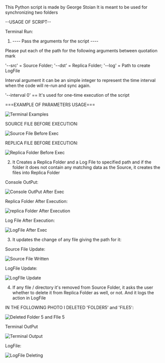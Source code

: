 This Python script is made by George Stoian
It is meant to be used for synchronizing two folders 

--USAGE OF SCRIPT--

Terminal Run:

1. ---- Pass the arguments for the script ----

Please put each of the path for the following arguments between quotation mark

   '--src' = Source Folder; 
   '--dst' = Replica Folder; 
   '--log' = Path to create LogFile

Interval argument it can be an simple integer to represent the time interval when the code will re-run and sync again.

'--interval 0' == It's used for one-time execution of the script

===EXAMPLE OF PARAMETERS USAGE===


![Terminal Examples](https://github.com/sto-yan06/Python-Synchronize-Source---Replica/assets/116439554/532ad77b-e2c2-4bc2-bdba-f1976506b230)


SOURCE FILE BEFORE EXECUTION:


![Source File Before Exec](https://github.com/sto-yan06/Python-Synchronize-Source---Replica/assets/116439554/f56484d9-05af-405f-a509-6bb24b5ffb71)


REPLICA FILE BEFORE EXECUTION:


![Replica Folder Before Exec](https://github.com/sto-yan06/Python-Synchronize-Source---Replica/assets/116439554/db63352d-69b8-47a2-b838-1695ef653690)


2. It Creates a Replica Folder and a Log File to specified path and if the folder it does not contain any matching data as the Source, it creates the files into Replica Folder

Console OutPut:


![Console OutPut After Exec](https://github.com/sto-yan06/Python-Synchronize-Source---Replica/assets/116439554/8f1c468b-035b-49cb-b0c9-e7363bf30dbd)



Replica Folder After Execution:


![replica Folder After Execution](https://github.com/sto-yan06/Python-Synchronize-Source---Replica/assets/116439554/0896c0dc-fd15-421e-8d1c-588026e28562)


Log File After Execution:


![LogFile After Exec](https://github.com/sto-yan06/Python-Synchronize-Source---Replica/assets/116439554/4bcfd45a-52a1-43ea-b2c5-1bdf3e611859)



3. It updates the change of any file giving the path for it:

Source File Update:


![Source File Written](https://github.com/sto-yan06/Python-Synchronize-Source---Replica/assets/116439554/6f5e5f39-c7dc-46b9-a7b6-131a7c64dcc8)


LogFile Update:


![LogFIle Update](https://github.com/sto-yan06/Python-Synchronize-Source---Replica/assets/116439554/00c2c65e-382e-4861-8d02-9e8f61af2fda)


4. If any file / directory it's removed from Source Folder, it asks the user whether to delete it from Replica Folder as well, or not. And it logs the action in LogFile

IN THE FOLLOWING PHOTO I DELETED 'FOLDER5' and 'FILE5':


![Deleted Folder 5 and FIle 5](https://github.com/sto-yan06/Python-Synchronize-Source---Replica/assets/116439554/a7c97f5c-8790-4acd-8c87-1b39eb84d5d9)



Terminal OutPut


![Terminal Output](https://github.com/sto-yan06/Python-Synchronize-Source---Replica/assets/116439554/f9adad70-2bbe-4e75-ae2b-5679f7f21f20)


LogFile:

![LogFile Deleting](https://github.com/sto-yan06/Python-Synchronize-Source---Replica/assets/116439554/8a9cde5e-03f9-4770-8ed0-697e1d4aa987)








